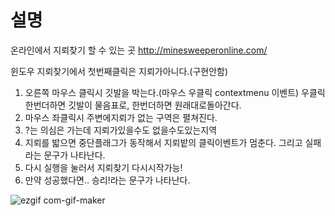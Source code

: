 # 설명

온라인에서 지뢰찾기 할 수 있는 곳
http://minesweeperonline.com/

윈도우 지뢰찾기에서 첫번째클릭은 지뢰가아니다.(구현안함)

1. 오른쪽 마우스 클릭시 깃발을 박는다.(마우스 우클릭 contextmenu 이벤트) 우클릭 한번더하면 깃발이 물음표로, 한번더하면 원래대로돌아간다.
2. 마우스 좌클릭시 주변에지뢰가 없는 구역은 펼쳐진다.
3. ?는 의심은 가는데 지뢰가있을수도 없을수도있는지역
4. 지뢰를 밟으면 중단플래그가 동작해서 지뢰밭의 클릭이벤트가 멈춘다. 그리고 실패라는 문구가 나타난다.
5. 다시 실행을 눌러서 지뢰찾기 다시시작가능!
6. 만약 성공했다면.. 승리!라는 문구가 나타난다.

![ezgif com-gif-maker](https://user-images.githubusercontent.com/63354527/103471788-a1019c00-4dc7-11eb-9253-999747737838.gif)
